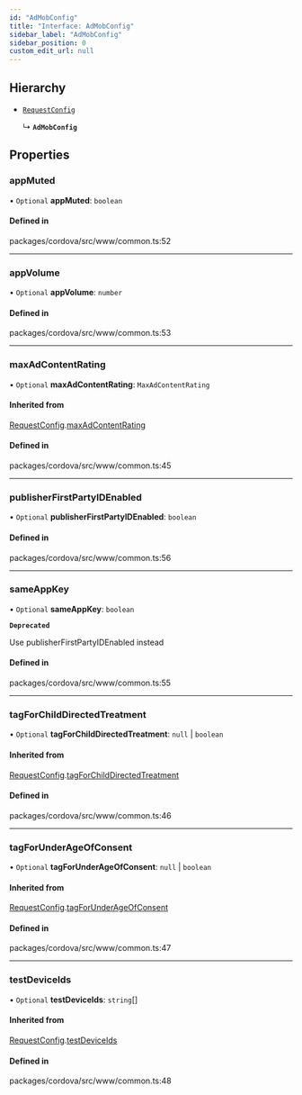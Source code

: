 ```yaml
---
id: "AdMobConfig"
title: "Interface: AdMobConfig"
sidebar_label: "AdMobConfig"
sidebar_position: 0
custom_edit_url: null
---
```


## Hierarchy

- [`RequestConfig`](RequestConfig.md)

  ↳ **`AdMobConfig`**

## Properties

### appMuted

• `Optional` **appMuted**: `boolean`

#### Defined in

packages/cordova/src/www/common.ts:52

___

### appVolume

• `Optional` **appVolume**: `number`

#### Defined in

packages/cordova/src/www/common.ts:53

___

### maxAdContentRating

• `Optional` **maxAdContentRating**: `MaxAdContentRating`

#### Inherited from

[RequestConfig](RequestConfig.md).[maxAdContentRating](RequestConfig.md#maxadcontentrating)

#### Defined in

packages/cordova/src/www/common.ts:45

___

### publisherFirstPartyIDEnabled

• `Optional` **publisherFirstPartyIDEnabled**: `boolean`

#### Defined in

packages/cordova/src/www/common.ts:56

___

### sameAppKey

• `Optional` **sameAppKey**: `boolean`

**`Deprecated`**

Use publisherFirstPartyIDEnabled instead

#### Defined in

packages/cordova/src/www/common.ts:55

___

### tagForChildDirectedTreatment

• `Optional` **tagForChildDirectedTreatment**: ``null`` \| `boolean`

#### Inherited from

[RequestConfig](RequestConfig.md).[tagForChildDirectedTreatment](RequestConfig.md#tagforchilddirectedtreatment)

#### Defined in

packages/cordova/src/www/common.ts:46

___

### tagForUnderAgeOfConsent

• `Optional` **tagForUnderAgeOfConsent**: ``null`` \| `boolean`

#### Inherited from

[RequestConfig](RequestConfig.md).[tagForUnderAgeOfConsent](RequestConfig.md#tagforunderageofconsent)

#### Defined in

packages/cordova/src/www/common.ts:47

___

### testDeviceIds

• `Optional` **testDeviceIds**: `string`[]

#### Inherited from

[RequestConfig](RequestConfig.md).[testDeviceIds](RequestConfig.md#testdeviceids)

#### Defined in

packages/cordova/src/www/common.ts:48
